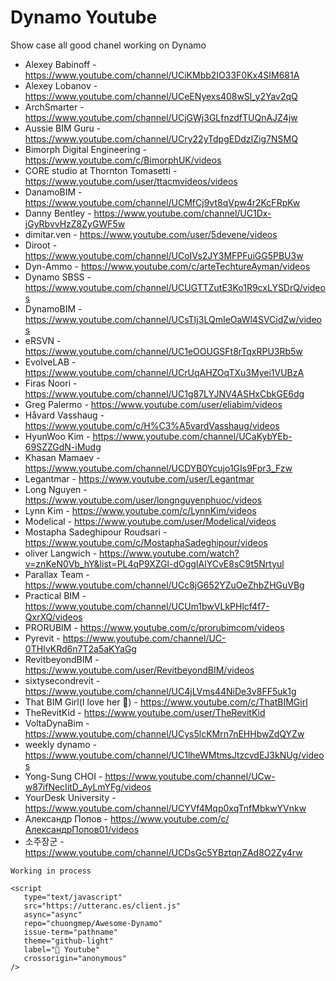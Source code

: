# Dynamo Youtube

Show case all good chanel working on Dynamo

- Alexey Babinoff - https://www.youtube.com/channel/UCiKMbb2IO33F0Kx4SIM681A
- Alexey Lobanov - https://www.youtube.com/channel/UCeENyexs408wSl_y2Yav2qQ
- ArchSmarter  - https://www.youtube.com/channel/UCjGWj3GLfnzdfTUQnAJZ4jw
- Aussie BIM Guru - https://www.youtube.com/channel/UCry22yTdpgEDdzIZig7NSMQ
- Bimorph Digital Engineering - https://www.youtube.com/c/BimorphUK/videos
- CORE studio at Thornton Tomasetti - https://www.youtube.com/user/ttacmvideos/videos
- DanamoBIM  - https://www.youtube.com/channel/UCMfCj9vt8qVpw4r2KcFRpKw
- Danny Bentley - https://www.youtube.com/channel/UC1Dx-jGyRbvvHzZ8ZyGWF5w
- dimitar.ven - https://www.youtube.com/user/5devene/videos
- Diroot - https://www.youtube.com/channel/UCoIVs2JY3MFPFuiGG5PBU3w
- Dyn-Ammo - https://www.youtube.com/c/arteTechtureAyman/videos
- Dynamo SBSS - https://www.youtube.com/channel/UCUGTTZutE3Ko1R9cxLYSDrQ/videos
- DynamoBIM - https://www.youtube.com/channel/UCsTIj3LQmIeOaWl4SVCidZw/videos
- eRSVN  - https://www.youtube.com/channel/UC1eOOUGSFt8rTqxRPU3Rb5w
- EvolveLAB - https://www.youtube.com/channel/UCrUqAHZOqTXu3Myei1VUBzA
- Firas Noori - https://www.youtube.com/channel/UC1g87LYJNV4ASHxCbkGE6dg
- Greg Palermo - https://www.youtube.com/user/eliabim/videos
- Håvard Vasshaug - https://www.youtube.com/c/H%C3%A5vardVasshaug/videos
- HyunWoo Kim - https://www.youtube.com/channel/UCaKybYEb-69SZZGdN-iMudg
- Khasan Mamaev - https://www.youtube.com/channel/UCDYB0Ycujo1GIs9Fpr3_Fzw
- Legantmar  - https://www.youtube.com/user/Legantmar
- Long Nguyen - https://www.youtube.com/user/longnguyenphuoc/videos
- Lynn Kim - https://www.youtube.com/c/LynnKim/videos
- Modelical - https://www.youtube.com/user/Modelical/videos
- Mostapha Sadeghipour Roudsari - https://www.youtube.com/c/MostaphaSadeghipour/videos
- oliver Langwich - https://www.youtube.com/watch?v=znKeN0Vb_hY&list=PL4qP9XZGl-dOggIAlYCvE8sC9t5Nrtyul
- Parallax Team - https://www.youtube.com/channel/UCc8jG652YZuOeZhbZHGuVBg
- Practical BIM - https://www.youtube.com/channel/UCUm1bwVLkPHlcf4f7-QxrXQ/videos
- PRORUBIM - https://www.youtube.com/c/prorubimcom/videos
- Pyrevit  - https://www.youtube.com/channel/UC-0THIvKRd6n7T2a5aKYaGg
- RevitbeyondBIM  - https://www.youtube.com/user/RevitbeyondBIM/videos
- sixtysecondrevit  - https://www.youtube.com/channel/UC4jLVms44NiDe3v8FF5uk1g
- That BIM Girl(I love her 🥰) - https://www.youtube.com/c/ThatBIMGirl
- TheRevitKid  - https://www.youtube.com/user/TheRevitKid
- VoltaDynaBim  - https://www.youtube.com/channel/UCys5lcKMrn7nEHHbwZdQYZw
- weekly dynamo - https://www.youtube.com/channel/UC1lheWMtmsJtzcvdEJ3kNUg/videos
- Yong-Sung CHOI - https://www.youtube.com/channel/UCw-w87ifNecIitD_AyLmYFg/videos
- YourDesk University - https://www.youtube.com/channel/UCYVf4Mqp0xqTnfMbkwYVnkw
- Александр Попов - https://www.youtube.com/c/АлександрПопов01/videos
- 소주장군 - https://www.youtube.com/channel/UCDsGc5YBztqnZAd8O2Zy4rw

```{note}
Working in process
```

```{raw} html
<script
   type="text/javascript"
   src="https://utteranc.es/client.js"
   async="async"
   repo="chuongmep/Awesome-Dynamo"
   issue-term="pathname"
   theme="github-light"
   label="💬 Youtube"
   crossorigin="anonymous"
/>
```